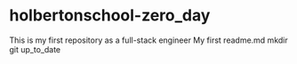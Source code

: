 # holbertonschool-zero_day
This is my first repository as a full-stack engineer
My first readme.md
mkdir git 
up_to_date
